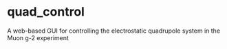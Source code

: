 # quad_control
A web-based GUI for controlling the electrostatic quadrupole system in the Muon g-2 experiment

